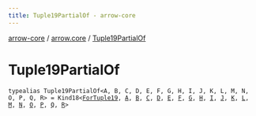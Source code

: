 ```yaml
---
title: Tuple19PartialOf - arrow-core
---
```


[arrow-core](../index.html) / [arrow.core](index.html) / [Tuple19PartialOf](./-tuple19-partial-of.html)

# Tuple19PartialOf

`typealias Tuple19PartialOf<A, B, C, D, E, F, G, H, I, J, K, L, M, N, O, P, Q, R> = Kind18<`[`ForTuple19`](-for-tuple19.html)`, `[`A`](-tuple19-partial-of.html#A)`, `[`B`](-tuple19-partial-of.html#B)`, `[`C`](-tuple19-partial-of.html#C)`, `[`D`](-tuple19-partial-of.html#D)`, `[`E`](-tuple19-partial-of.html#E)`, `[`F`](-tuple19-partial-of.html#F)`, `[`G`](-tuple19-partial-of.html#G)`, `[`H`](-tuple19-partial-of.html#H)`, `[`I`](-tuple19-partial-of.html#I)`, `[`J`](-tuple19-partial-of.html#J)`, `[`K`](-tuple19-partial-of.html#K)`, `[`L`](-tuple19-partial-of.html#L)`, `[`M`](-tuple19-partial-of.html#M)`, `[`N`](-tuple19-partial-of.html#N)`, `[`O`](-tuple19-partial-of.html#O)`, `[`P`](-tuple19-partial-of.html#P)`, `[`Q`](-tuple19-partial-of.html#Q)`, `[`R`](-tuple19-partial-of.html#R)`>`